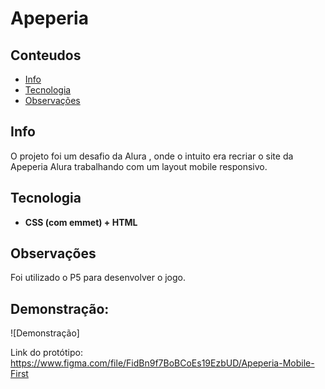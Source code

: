 # Apeperia

## Conteudos
* [Info](#info)
* [Tecnologia](#technologia)
* [Observações](#observaçoes)

## Info
O projeto foi um desafio da Alura , onde o intuito era recriar o site da Apeperia Alura trabalhando com um layout mobile responsivo.

## Tecnologia

* **CSS (com emmet) + HTML**

	
## Observações

Foi utilizado o P5 para desenvolver o jogo.

## Demonstração:

![Demonstração]

Link do protótipo: https://www.figma.com/file/FidBn9f7BoBCoEs19EzbUD/Apeperia-Mobile-First
